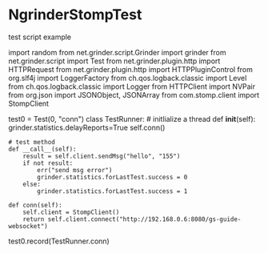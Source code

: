 # NgrinderStompTest

test script example

import random
from net.grinder.script.Grinder import grinder
from net.grinder.script import Test
from net.grinder.plugin.http import HTTPRequest
from net.grinder.plugin.http import HTTPPluginControl
from org.slf4j import LoggerFactory
from ch.qos.logback.classic import Level
from ch.qos.logback.classic import Logger
from HTTPClient import NVPair
from org.json import JSONObject, JSONArray
from com.stomp.client import StompClient

test0 = Test(0, "conn")
class TestRunner:
	# initlialize a thread 
	def __init__(self):
		grinder.statistics.delayReports=True
		self.conn()

	# test method		
	def __call__(self):
		result = self.client.sendMsg("hello", "155")
		if not result:
			err("send msg error")
			grinder.statistics.forLastTest.success = 0
		else:
			grinder.statistics.forLastTest.success = 1

	def conn(self):
		self.client = StompClient()
		return self.client.connect("http://192.168.0.6:8080/gs-guide-websocket")

test0.record(TestRunner.conn)
